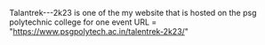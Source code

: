 Talantrek---2k23 is one of the my website that is hosted on the psg polytechnic college for one event 
URL = "https://www.psgpolytech.ac.in/talentrek-2k23/"
